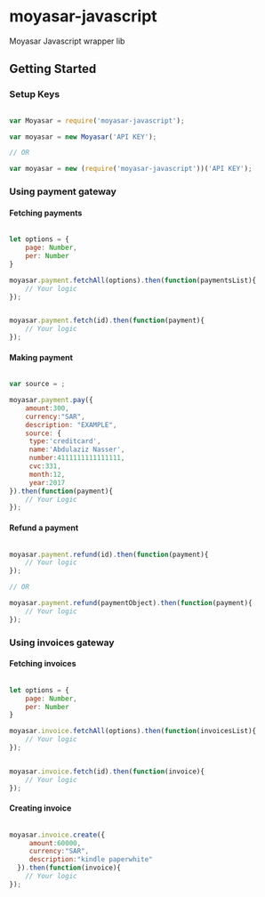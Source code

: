 # moyasar-javascript
Moyasar Javascript wrapper lib

## Getting Started

### Setup Keys
```javascript

var Moyasar = require('moyasar-javascript');

var moyasar = new Moyasar('API KEY');

// OR

var moyasar = new (require('moyasar-javascript'))('API KEY');

```

### Using payment gateway
#### Fetching payments
```javascript

let options = {
    page: Number,
    per: Number
}

moyasar.payment.fetchAll(options).then(function(paymentsList){
    // Your logic
});


moyasar.payment.fetch(id).then(function(payment){
    // Your logic
});

```


#### Making payment
```javascript

var source = ;

moyasar.payment.pay({
    amount:300,
    currency:"SAR",
    description: "EXAMPLE",
    source: {
     type:'creditcard',
     name:'Abdulaziz Nasser',
     number:4111111111111111,
     cvc:331,
     month:12,
     year:2017
}).then(function(payment){
    // Your Logic
});

```


#### Refund a payment
```javascript

moyasar.payment.refund(id).then(function(payment){
    // Your logic
});

// OR

moyasar.payment.refund(paymentObject).then(function(payment){
    // Your logic
});

```


### Using invoices gateway
#### Fetching invoices
```javascript

let options = {
    page: Number,
    per: Number
}

moyasar.invoice.fetchAll(options).then(function(invoicesList){
    // Your logic
});


moyasar.invoice.fetch(id).then(function(invoice){
    // Your logic
});

```

#### Creating invoice
```javascript

moyasar.invoice.create({
     amount:60000,
     currency:"SAR",
     description:"kindle paperwhite"
  }).then(function(invoice){
    // Your logic
});


```
